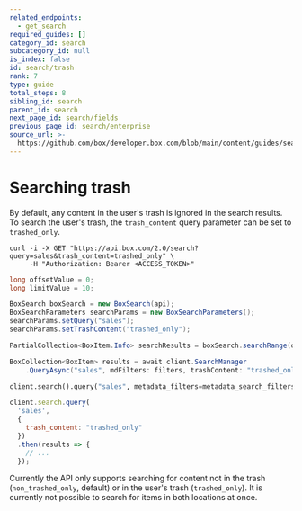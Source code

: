 ```yaml
---
related_endpoints:
  - get_search
required_guides: []
category_id: search
subcategory_id: null
is_index: false
id: search/trash
rank: 7
type: guide
total_steps: 8
sibling_id: search
parent_id: search
next_page_id: search/fields
previous_page_id: search/enterprise
source_url: >-
  https://github.com/box/developer.box.com/blob/main/content/guides/search/7-trash.md
---
```

# Searching trash

By default, any content in the user's trash is ignored in the search results.
To search the user's trash, the `trash_content` query parameter can be set to
`trashed_only`.

<!-- markdownlint-disable line-length -->

<Tabs>

<Tab title='cURL'>

```curl
curl -i -X GET "https://api.box.com/2.0/search?query=sales&trash_content=trashed_only" \
     -H "Authorization: Bearer <ACCESS_TOKEN>"
```

</Tab>

<Tab title='Java'>

```java
long offsetValue = 0;
long limitValue = 10;

BoxSearch boxSearch = new BoxSearch(api);
BoxSearchParameters searchParams = new BoxSearchParameters();
searchParams.setQuery("sales");
searchParams.setTrashContent("trashed_only");

PartialCollection<BoxItem.Info> searchResults = boxSearch.searchRange(offsetValue, limitValue, searchParams);
```

</Tab>

<Tab title='.NET'>

```csharp
BoxCollection<BoxItem> results = await client.SearchManager
    .QueryAsync("sales", mdFilters: filters, trashContent: "trashed_only");
```

</Tab>

<Tab title='Python'>

```py
client.search().query("sales", metadata_filters=metadata_search_filters, trash_content="trashed_only")
```

</Tab>

<Tab title='Node'>

```js
client.search.query(
  'sales',
  {
    trash_content: "trashed_only"
  })
  .then(results => {
    // ...
  });
```

</Tab>

</Tabs>

<!-- markdownlint-enable line-length -->

<Message info>

Currently the API only supports searching for content not in the trash
(`non_trashed_only`, default) or in the user's trash (`trashed_only`). It is
currently not possible to search for items in both locations at once.

</Message >